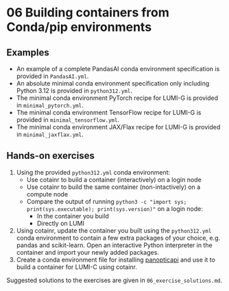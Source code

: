 # 06 Building containers from Conda/pip environments

## Examples

* An example of a complete PandasAI conda environment specification is provided in `PandasAI.yml`.
* An absolute minimal conda environment specification only including Python 3.12 is provided in `python312.yml`.
* The minimal conda environment PyTorch recipe for LUMI-G is provided in `minimal_pytorch.yml`.
* The minimal conda environment TensorFlow recipe for LUMI-G is provided in `minimal_tensorflow.yml`.
* The minimal conda environment JAX/Flax recipe for LUMI-G is provided in `minimal_jaxflax.yml`.

## Hands-on exercises

1. Using the provided `python312.yml` conda environment:
   * Use cotainr to build a container (interactively) on a login node
   * Use cotainr to build the same container (non-intactively) on a compute node
   * Compare the output of running `python3 -c "import sys; print(sys.executable); print(sys.version)"` on a login node:
     * In the container you build
     * Directly on LUMI
2. Using cotainr, update the container you built using the `python312.yml` conda environment to contain a few extra packages of your choice, e.g. pandas and scikit-learn. Open an interactive Python interpreter in the container and import your newly added packages.
3. Create a conda environment file for installing [panopticapi](https://github.com/cocodataset/panopticapi) and use it to build a container for LUMI-C using cotainr.

Suggested solutions to the exercises are given in `06_exercise_solutions.md`.
